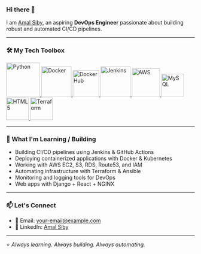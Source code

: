 ### Hi there 👋

I am [Amal Siby](https://www.linkedin.com/in/your-link), an aspiring **DevOps Engineer** passionate about building robust and automated CI/CD pipelines.

---

### 🛠️ My Tech Toolbox

<p float="left">
  <a href="https://www.python.org/" target="_blank">
    <img src="https://media1.giphy.com/media/KAq5w47R9rmTuvWOWa/giphy.gif" height="90" alt="Python" />
  </a>
  <a href="https://www.docker.com/" target="_blank">
    <img src="https://raw.githubusercontent.com/itsksaurabh/itsksaurabh/master/assets/docker.gif" height="80" alt="Docker" />
  </a>
  <a href="https://hub.docker.com/" target="_blank">
    <img src="https://www.docker.com/wp-content/uploads/2022/03/Moby-logo.png" height="70" alt="Docker Hub" />
  </a>
  <a href="https://www.jenkins.io/" target="_blank">
    <img src="https://www.jenkins.io/images/logos/jenkins/jenkins.png" height="80" alt="Jenkins" />
  </a>
  <a href="https://aws.amazon.com/" target="_blank">
    <img src="https://raw.githubusercontent.com/itsksaurabh/itsksaurabh/master/assets/aws.gif" height="75" alt="AWS" />
  </a>
  <a href="https://www.mysql.com/" target="_blank">
    <img src="https://img.icons8.com/color/452/mysql-logo.png" height="60" alt="MySQL" />
  </a>
  <a href="https://developer.mozilla.org/en-US/docs/Glossary/HTML5" target="_blank">
    <img src="https://img.icons8.com/color/452/html-5.png" height="60" alt="HTML5" />
  </a>
  <a href="https://www.terraform.io/" target="_blank">
    <img src="https://www.vectorlogo.zone/logos/terraformio/terraformio-icon.svg" height="60" alt="Terraform" />
  </a>
</p>

---

### 🧠 What I'm Learning / Building

- Building CI/CD pipelines using Jenkins & GitHub Actions  
- Deploying containerized applications with Docker & Kubernetes  
- Working with AWS EC2, S3, RDS, Route53, and IAM  
- Automating infrastructure with Terraform & Ansible  
- Monitoring and logging tools for DevOps  
- Web apps with Django + React + NGINX  

---

### 📫 Let's Connect

- 📧 Email: [your-email@example.com](mailto:your-email@example.com)  
- 💼 LinkedIn: [Amal Siby](https://www.linkedin.com/in/your-link)  

---

⭐ *Always learning. Always building. Always automating.*

